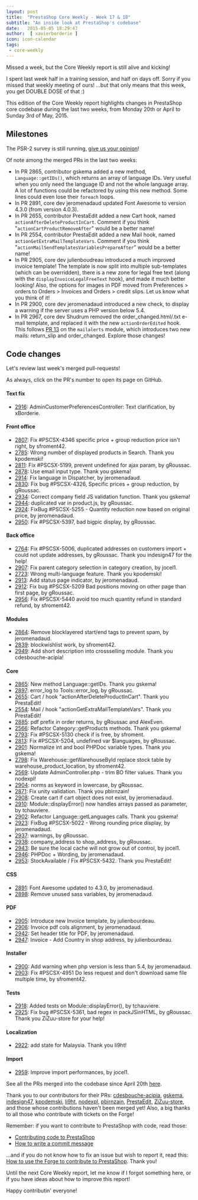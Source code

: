 ```yaml
---
layout: post
title:  "PrestaShop Core Weekly - Week 17 & 18"
subtitle: "An inside look at PrestaShop's codebase"
date:   2015-05-05 18:29:47
author:  [ xavierborderie ]
icon: icon-calendar
tags:
 - core-weekly
---
```


Missed a week, but the Core Weekly report is still alive and kicking!

I spent last week half in a training session, and half on days off. Sorry if you missed that weekly meeting of ours! ...but that only means that this week, you get DOUBLE DOSE of that :)

This edition of the Core Weekly report highlights changes in PrestaShop core codebase during the last two weeks, from Monday 20th or April to Sunday 3rd of May, 2015.


## Milestones

The PSR-2 survey is still running, [give us your opinion](https://www.prestashop.com/forums/topic/434831-psr2-development-norm-for-prestashop/)!

Of note among the merged PRs in the last two weeks:

 * In PR 2865, contributor gskema added a new method, `Language::getIDs()`, which returns an array of language IDs. Very useful when you only need the language ID and not the whole language array. A lot of functions could be refactored by using this new method. Some lines could even lose their `foreach` loops.
 * In PR 2891, core dev jeromenadaud updated Font Awesome to version 4.3.0 (from version 4.0.3).
 * In PR 2655, contributor PrestaEdit added a new Cart hook, named `actionAfterDeleteProductInCart`. Comment if you think "`actionCartProductRemoveAfter`" would be a better name!
 * In PR 2554, contributor PrestaEdit added a new Mail hook, named `actionGetExtraMailTemplateVars`. Comment if you think "`actionMailSendTemplatesVariablesPrepareAfter`" would be a better name!
 * In PR 2905, core dev julienboudreau introduced a much improved invoice template! The template is now split into multiple sub-templates (which can be overridden), there is a new zone for legal free text (along with the `displayInvoiceLegalFreeText` hook), and made it much better looking! Also, the options for images in PDF moved from Preferences > orders to Orders > Invoices and Orders > credit slips. Let us know what you think of it!
 * In PR 2900, core dev jeromenadaud introduced a new check, to display a warning if the server uses a PHP version below 5.4.
 * In PR 2967, core dev Shudrum removed the order\_changed.html/.txt e-mail template, and replaced it with the new `actionOrderEdited` hook. This follows [PR 13](https://github.com/PrestaShop/mailalerts/pull/13) on the `mailalerts` module, which introduces two new mails: return\_slip and order\_changed. Explore those changes!


## Code changes

Let's review last week's merged pull-requests!

As always, click on the PR's number to open its page on GitHub.

#### Text fix

 * [2916](https://github.com/PrestaShop/PrestaShop/pull/2916): AdminCustomerPreferencesController: Text clarification, by xBorderie.
 
#### Front office

 * [2807](https://github.com/PrestaShop/PrestaShop/pull/2807): Fix #PSCSX-4346 specific price + group reduction price isn't right, by sfroment42.
 * [2785](https://github.com/PrestaShop/PrestaShop/pull/2785): Wrong number of displayed products in Search. Thank you kpodemski!
 * [2811](https://github.com/PrestaShop/PrestaShop/pull/2811): Fix #PSCSX-5199, prevent undefined for ajax param, by gRoussac.
 * [2878](https://github.com/PrestaShop/PrestaShop/pull/2878): Use email input type. Thank you gskema!
 * [2914](https://github.com/PrestaShop/PrestaShop/pull/2914): Fix language in Dispatcher, by jeromenadaud.
 * [2830](https://github.com/PrestaShop/PrestaShop/pull/2830): Fix bug #PSCSX-4326, Specific prices + group reduction, by gRoussac.
 * [2934](https://github.com/PrestaShop/PrestaShop/pull/2934): Correct company field JS validation function. Thank you gskema!
 * [2944](https://github.com/PrestaShop/PrestaShop/pull/2944): duplicated var in product.js, by gRoussac.
 * [2924](https://github.com/PrestaShop/PrestaShop/pull/2924): FixBug #PSCSX-5255 - Quantity reduction now based on original price, by jeromenadaud.
 * [2950](https://github.com/PrestaShop/PrestaShop/pull/2950): Fix #PSCSX-5397, bad bigpic display, by gRoussac.
 
#### Back office

 * [2764](https://github.com/PrestaShop/PrestaShop/pull/2764): Fix #PSCSX-5006, duplicated addresses on customers import + could not update addresses, by gRoussac. Thank you indesign47 for the help!
 * [2907](https://github.com/PrestaShop/PrestaShop/pull/2907): Fix parent category selection in category creation, by jocel1.
 * [2723](https://github.com/PrestaShop/PrestaShop/pull/2723): Wrong multi-language feature. Thank you kpodemski!
 * [2913](https://github.com/PrestaShop/PrestaShop/pull/2913): Add status page indicator, by jeromenadaud.
 * [2912](https://github.com/PrestaShop/PrestaShop/pull/2912): Fix bug #PSCSX-5209 Bad positions moving on other page than first page, by gRoussac.
 * [2956](https://github.com/PrestaShop/PrestaShop/pull/2956): Fix #PSCSX-5440 avoid too much quantity refund in standard refund, by sfroment42.
 
#### Modules

 * [2864](https://github.com/PrestaShop/PrestaShop/pull/2864): Remove blocklayered start/end tags to prevent spam, by jeromenadaud.
 * [2839](https://github.com/PrestaShop/PrestaShop/pull/2839): blockwishlist work, by sfroment42.
 * [2949](https://github.com/PrestaShop/PrestaShop/pull/2949): Add short description into crossselling module. Thank you cdesbouche-acipia!
 
#### Core

 * [2865](https://github.com/PrestaShop/PrestaShop/pull/2865): New method Language::getIDs. Thank you gskema!
 * [2897](https://github.com/PrestaShop/PrestaShop/pull/2897): error_log to Tools::error_log, by gRoussac.
 * [2655](https://github.com/PrestaShop/PrestaShop/pull/2655): Cart / hook "actionAfterDeleteProductInCart". Thank you PrestaEdit!
 * [2554](https://github.com/PrestaShop/PrestaShop/pull/2554): Mail / hook "actionGetExtraMailTemplateVars". Thank you PrestaEdit!
 * [2885](https://github.com/PrestaShop/PrestaShop/pull/2885): pdf prefix in order returns, by gRoussac and AlexEven.
 * [2566](https://github.com/PrestaShop/PrestaShop/pull/2566): Refactor Category::getProducts methods. Thank you gskema!
 * [2793](https://github.com/PrestaShop/PrestaShop/pull/2793): Fix #PSCSX-5130 check if is free, by sfroment.
 * [2813](https://github.com/PrestaShop/PrestaShop/pull/2813): Fix #PSCSX-5204, undefined var $languages, by gRoussac.
 * [2901](https://github.com/PrestaShop/PrestaShop/pull/2901): Normalize int and bool PHPDoc variable types. Thank you gskema!
 * [2798](https://github.com/PrestaShop/PrestaShop/pull/2798): Fix Warehouse::getWarehouseById replace stock table by warehouse_product_location, by sfroment42.
 * [2569](https://github.com/PrestaShop/PrestaShop/pull/2569): Update AdminController.php - trim BO filter values. Thank you nodexpl!
 * [2904](https://github.com/PrestaShop/PrestaShop/pull/2904): norms as keyword in lowercase, by gRoussac.
 * [2871](https://github.com/PrestaShop/PrestaShop/pull/2871): Fix unity validation. Thank you pbirnzain!
 * [2908](https://github.com/PrestaShop/PrestaShop/pull/2908): Create cart if cart object does not exist, by jeromenadaud.
 * [2910](https://github.com/PrestaShop/PrestaShop/pull/2910): Module::displayError() now handles arrays passed as parameter, by tchauviere.
 * [2902](https://github.com/PrestaShop/PrestaShop/pull/2902): Refactor Language::getLanguages calls. Thank you gskema!
 * [2923](https://github.com/PrestaShop/PrestaShop/pull/2923): FixBug #PSCSX-5022 - Wrong rounding price display, by jeromenadaud.
 * [2937](https://github.com/PrestaShop/PrestaShop/pull/2937): warnings, by gRoussac.
 * [2938](https://github.com/PrestaShop/PrestaShop/pull/2938): company_address to shop_address, by gRoussac.
 * [2943](https://github.com/PrestaShop/PrestaShop/pull/2943): Be sure the local cache will not grow out of control, by jocel1.
 * [2946](https://github.com/PrestaShop/PrestaShop/pull/2946): PHPDoc + Wording, by jeromenadaud.
 * [2953](https://github.com/PrestaShop/PrestaShop/pull/2953): StockAvailable / Fix #PSCSX-5432. Thank you PrestaEdit!

#### CSS

 * [2891](https://github.com/PrestaShop/PrestaShop/pull/2891): Font Awesome updated to 4.3.0, by jeromenadaud.
 * [2898](https://github.com/PrestaShop/PrestaShop/pull/2898): Remove unused sass variables, by jeromenadaud.
 
#### PDF

 * [2905](https://github.com/PrestaShop/PrestaShop/pull/2905): Introduce new Invoice template, by julienbourdeau.
 * [2906](https://github.com/PrestaShop/PrestaShop/pull/2906): Invoice pdf cols alignment, by jeromenadaud.
 * [2942](https://github.com/PrestaShop/PrestaShop/pull/2942): Set header title for PDF, by jeromenadaud.
 * [2947](https://github.com/PrestaShop/PrestaShop/pull/2947): Invoice - Add Country in shop address, by julienbourdeau.
 
#### Installer

 * [2900](https://github.com/PrestaShop/PrestaShop/pull/2900): Add warning when php version is less than 5.4, by jeromenadaud.
 * [2903](https://github.com/PrestaShop/PrestaShop/pull/2903): Fix #PSCSX-4951 Do less request and don't download same file multiple time, by sfroment42.
 
#### Tests

 * [2918](https://github.com/PrestaShop/PrestaShop/pull/2918): Added tests on Module::displayError(), by tchauviere.
 * [2925](https://github.com/PrestaShop/PrestaShop/pull/2925): Fix bug #PSCSX-5361, bad regex in packJSinHTML, by gRoussac. Thank you ZiZuu-store for your help!
 
#### Localization

 * [2922](https://github.com/PrestaShop/PrestaShop/pull/2922): add state for Malaysia. Thank you li9ht!
 
#### Import

 * [2959](https://github.com/PrestaShop/PrestaShop/pull/2959): Improve import performances, by jocel1.
 

See all the PRs merged into the codebase since April 20th [here](https://github.com/PrestaShop/PrestaShop/pulls?page=1&pulls_only=true&q=is%3Apr+merged%3A%3E2015-04-20+is%3Aclosed+sort%3Aupdated&utf8=%E2%9C%93).

Thank you to our contributors for their PRs: [cdesbouche-acipia](https://github.com/cdesbouche-acipia), [gskema](https://github.com/gskema), [indesign47](https://github.com/indesign47), [kpodemski](https://github.com/kpodemski), [li9ht](https://github.com/li9ht), [nodexpl](https://github.com/nodexpl), [pbirnzain](https://github.com/pbirnzain), [PrestaEdit](https://github.com/PrestaEdit), [ZiZuu-store](https://github.com/ZiZuu-store), and those whose contributions haven't been merged yet! Also, a big thanks to all those who contribute with tickets on the Forge!

Remember: if you want to contribute to PrestaShop with code, read those:

 * [Contributing code to PrestaShop](http://doc.prestashop.com/display/PS16/Contributing+code+to+PrestaShop)
 * [How to write a commit message](http://doc.prestashop.com/display/PS16/How+to+write+a+commit+message)

...and if you do not know how to fix an issue but wish to report it, read this: [How to use the Forge to contribute to PrestaShop](http://doc.prestashop.com/display/PS16/How+to+use+the+Forge+to+contribute+to+PrestaShop). Thank you!

Until the next Core Weekly report, let me know if I forgot something here, or if you have ideas about how to improve this report!

Happy contributin' everyone!
